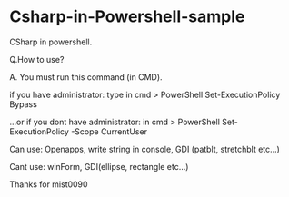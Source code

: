 # Csharp-in-Powershell-sample

CSharp in powershell.

Q.How to use?

A.
You must run this command (in CMD).

if you have administrator:
type in cmd > PowerShell Set-ExecutionPolicy Bypass

...or if you dont have administrator:
in cmd > PowerShell Set-ExecutionPolicy -Scope CurrentUser

Can use:
Openapps, write string in console, GDI (patblt, stretchblt etc...)

Cant use:
winForm, GDI(ellipse, rectangle etc...)

Thanks for mist0090
